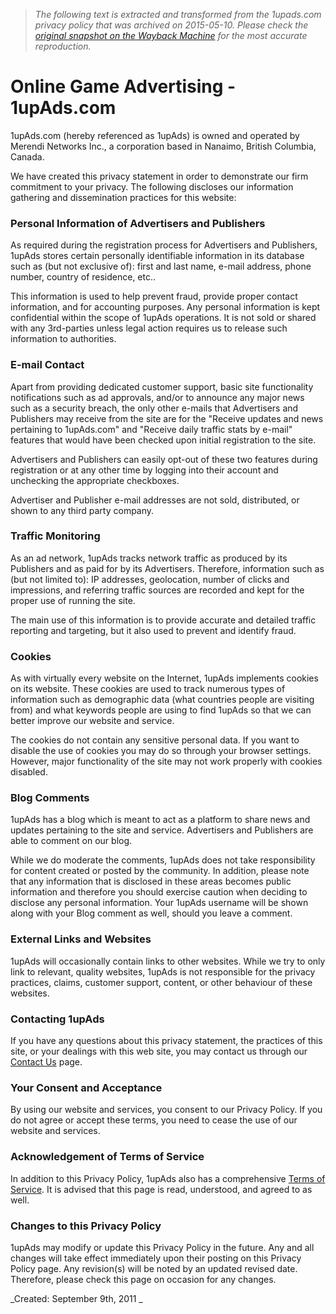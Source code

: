 > *The following text is extracted and transformed from the 1upads.com privacy policy that was archived on 2015-05-10. Please check the [original snapshot on the Wayback Machine](https://web.archive.org/web/20150510031301id_/http%3A//www.1upads.com/privacy) for the most accurate reproduction.*

# Online Game Advertising - 1upAds.com

1upAds.com (hereby referenced as 1upAds) is owned and operated by Merendi Networks Inc., a corporation based in Nanaimo, British Columbia, Canada. 

We have created this privacy statement in order to demonstrate our firm commitment to your privacy. The following discloses our information gathering and dissemination practices for this website: 

### Personal Information of Advertisers and Publishers

As required during the registration process for Advertisers and Publishers, 1upAds stores certain personally identifiable information in its database such as (but not exclusive of): first and last name, e-mail address, phone number, country of residence, etc.. 

This information is used to help prevent fraud, provide proper contact information, and for accounting purposes. Any personal information is kept confidential within the scope of 1upAds operations. It is not sold or shared with any 3rd-parties unless legal action requires us to release such information to authorities. 

### E-mail Contact

Apart from providing dedicated customer support, basic site functionality notifications such as ad approvals, and/or to announce any major news such as a security breach, the only other e-mails that Advertisers and Publishers may receive from the site are for the "Receive updates and news pertaining to 1upAds.com" and "Receive daily traffic stats by e-mail" features that would have been checked upon initial registration to the site. 

Advertisers and Publishers can easily opt-out of these two features during registration or at any other time by logging into their account and unchecking the appropriate checkboxes. 

Advertiser and Publisher e-mail addresses are not sold, distributed, or shown to any third party company. 

### Traffic Monitoring

As an ad network, 1upAds tracks network traffic as produced by its Publishers and as paid for by its Advertisers. Therefore, information such as (but not limited to): IP addresses, geolocation, number of clicks and impressions, and referring traffic sources are recorded and kept for the proper use of running the site.

The main use of this information is to provide accurate and detailed traffic reporting and targeting, but it also used to prevent and identify fraud. 

### Cookies

As with virtually every website on the Internet, 1upAds implements cookies on its website. These cookies are used to track numerous types of information such as demographic data (what countries people are visiting from) and what keywords people are using to find 1upAds so that we can better improve our website and service. 

The cookies do not contain any sensitive personal data. If you want to disable the use of cookies you may do so through your browser settings. However, major functionality of the site may not work properly with cookies disabled. 

### Blog Comments

1upAds has a blog which is meant to act as a platform to share news and updates pertaining to the site and service. Advertisers and Publishers are able to comment on our blog. 

While we do moderate the comments, 1upAds does not take responsibility for content created or posted by the community. In addition, please note that any information that is disclosed in these areas becomes public information and therefore you should exercise caution when deciding to disclose any personal information. Your 1upAds username will be shown along with your Blog comment as well, should you leave a comment. 

### External Links and Websites

1upAds will occasionally contain links to other websites. While we try to only link to relevant, quality websites, 1upAds is not responsible for the privacy practices, claims, customer support, content, or other behaviour of these websites. 

### Contacting 1upAds

If you have any questions about this privacy statement, the practices of this site, or your dealings with this web site, you may contact us through our [Contact Us](https://web.archive.org/contact/) page. 

### Your Consent and Acceptance

By using our website and services, you consent to our Privacy Policy. If you do not agree or accept these terms, you need to cease the use of our website and services. 

### Acknowledgement of Terms of Service

In addition to this Privacy Policy, 1upAds also has a comprehensive [Terms of Service](https://web.archive.org/terms/). It is advised that this page is read, understood, and agreed to as well. 

### Changes to this Privacy Policy

1upAds may modify or update this Privacy Policy in the future. Any and all changes will take effect immediately upon their posting on this Privacy Policy page. Any revision(s) will be noted by an updated revised date. Therefore, please check this page on occasion for any changes. 

_Created: September 9th, 2011 _
